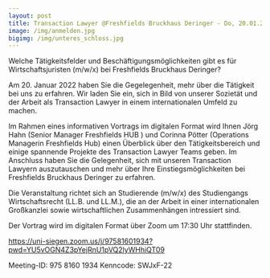 ```yaml
---
layout: post
title: Transaction Lawyer @Freshfields Bruckhaus Deringer - Do, 20.01.2022, 17:30 Uhr, digital über Zoom
image: /img/anmelden.jpg
bigimg: /img/unteres_schloss.jpg
---
```



Welche Tätigkeitsfelder und Beschäftigungsmöglichkeiten gibt es für Wirtschaftsjuristen (m/w/x) bei Freshfields Bruckhaus Deringer?

Am 20. Januar 2022 haben Sie die Gegelegenheit, mehr über die Tätigkeit bei uns zu erfahren. Wir laden Sie ein, sich in Bild von unserer Sozietät und der Arbeit als Transaction Lawyer in einem internationalen Umfeld zu machen.

Im Rahmen eines informativen Vortrags im digitalen Format wird Ihnen Jörg Hahn (Senior Manager Freshfields HUB ) und Corinna Pötter (Operations Managerin Freshfields Hub) einen Überblick über den Tätigkeitsbereich und einige spannende Projekte des
Transaction Lawyer Teams geben. Im Anschluss haben Sie die Gelegenheit, sich mit unseren Transaction Lawyern auszutauschen und mehr über Ihre Einstiegsmöglichkeiten bei Freshfields Bruckhaus Deringer zu erfahren.

Die Veranstaltung richtet sich an Studierende (m/w/x) des Studiengangs Wirtschaftsrecht (LL.B. und LL.M.), die an der Arbeit in einer internationalen Großkanzlei sowie wirtschaftlichen Zusammenhängen intressiert sind.

Der Vortrag wird im digitalen Format über Zoom um 17:30 Uhr stattfinden.

https://uni-siegen.zoom.us/j/97581601934?pwd=YU5vOGN4Z3pYejRnU1pVQ2lyWHhiQT09

Meeting-ID: 975 8160 1934
Kenncode: SWJxF-22

